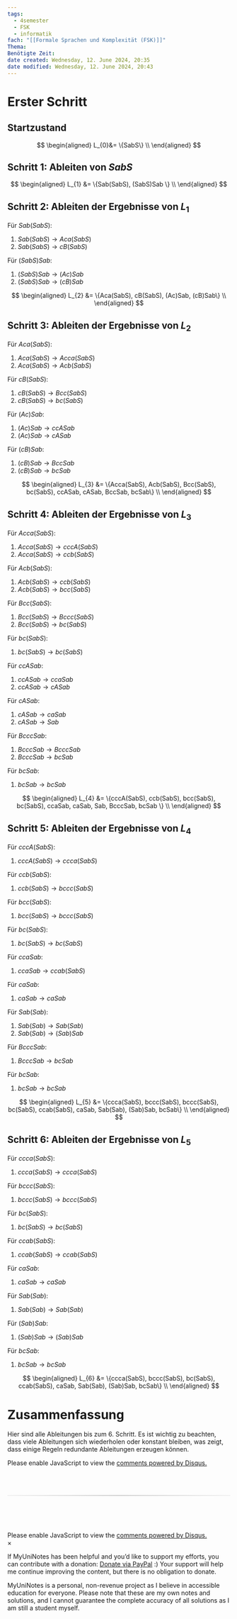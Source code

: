 ```yaml
---
tags:
  - 4semester
  - FSK
  - informatik
fach: "[[Formale Sprachen und Komplexität (FSK)]]"
Thema:
Benötigte Zeit:
date created: Wednesday, 12. June 2024, 20:35
date modified: Wednesday, 12. June 2024, 20:43
---
```


# Erster Schritt

## Startzustand

$$
\begin{aligned}
L_{0}&= \{SabS\} \\
\end{aligned}
$$

## Schritt 1: Ableiten von $SabS$

$$
\begin{aligned}
L_{1} &= \{Sab(SabS), (SabS)Sab \} \\
\end{aligned}
$$

## Schritt 2: Ableiten der Ergebnisse von $L_1$

Für $Sab(SabS)$:

1. $Sab(SabS) \rightarrow Aca(SabS)$
2. $Sab(SabS) \rightarrow cB(SabS)$

Für $(SabS)Sab$:

1. $(SabS)Sab \rightarrow (Ac)Sab$
2. $(SabS)Sab \rightarrow (cB)Sab$

$$
\begin{aligned}
L_{2} &= \{Aca(SabS), cB(SabS), (Ac)Sab, (cB)Sab\} \\
\end{aligned}
$$

## Schritt 3: Ableiten der Ergebnisse von $L_2$

Für $Aca(SabS)$:

1. $Aca(SabS) \rightarrow Acca(SabS)$
2. $Aca(SabS) \rightarrow Acb(SabS)$

Für $cB(SabS)$:

1. $cB(SabS) \rightarrow Bcc(SabS)$
2. $cB(SabS) \rightarrow bc(SabS)$

Für $(Ac)Sab$:

1. $(Ac)Sab \rightarrow ccASab$
2. $(Ac)Sab \rightarrow cASab$

Für $(cB)Sab$:

1. $(cB)Sab \rightarrow BccSab$
2. $(cB)Sab \rightarrow bcSab$

$$
\begin{aligned}
L_{3} &= \{Acca(SabS), Acb(SabS), Bcc(SabS), bc(SabS), ccASab, cASab, BccSab, bcSab\} \\
\end{aligned}
$$

## Schritt 4: Ableiten der Ergebnisse von $L_3$

Für $Acca(SabS)$:

1. $Acca(SabS) \rightarrow cccA(SabS)$
2. $Acca(SabS) \rightarrow ccb(SabS)$

Für $Acb(SabS)$:

1. $Acb(SabS) \rightarrow ccb(SabS)$
2. $Acb(SabS) \rightarrow bcc(SabS)$

Für $Bcc(SabS)$:

1. $Bcc(SabS) \rightarrow Bccc(SabS)$
2. $Bcc(SabS) \rightarrow bc(SabS)$

Für $bc(SabS)$:

1. $bc(SabS) \rightarrow bc(SabS)$

Für $ccASab$:

1. $ccASab \rightarrow ccaSab$
2. $ccASab \rightarrow cASab$

Für $cASab$:

1. $cASab \rightarrow caSab$
2. $cASab \rightarrow Sab$

Für $BcccSab$:

1. $BcccSab \rightarrow BcccSab$
2. $BcccSab \rightarrow bcSab$

Für $bcSab$:

1. $bcSab \rightarrow bcSab$

$$
\begin{aligned}
L_{4} &= \{cccA(SabS), ccb(SabS), bcc(SabS), bc(SabS), ccaSab, caSab, Sab, BcccSab, bcSab \} \\
\end{aligned}
$$

## Schritt 5: Ableiten der Ergebnisse von $L_4$

Für $cccA(SabS)$:

1. $cccA(SabS) \rightarrow ccca(SabS)$

Für $ccb(SabS)$:

1. $ccb(SabS) \rightarrow bccc(SabS)$

Für $bcc(SabS)$:

1. $bcc(SabS) \rightarrow bccc(SabS)$

Für $bc(SabS)$:

1. $bc(SabS) \rightarrow bc(SabS)$

Für $ccaSab$:

1. $ccaSab \rightarrow ccab(SabS)$

Für $caSab$:

1. $caSab \rightarrow caSab$

Für $Sab(Sab)$:

1. $Sab(Sab) \rightarrow Sab(Sab)$
2. $Sab(Sab) \rightarrow (Sab)Sab$

Für $BcccSab$:

1. $BcccSab \rightarrow bcSab$

Für $bcSab$:

1. $bcSab \rightarrow bcSab$

$$
\begin{aligned}
L_{5} &= \{ccca(SabS), bccc(SabS), bccc(SabS), bc(SabS), ccab(SabS), caSab, Sab(Sab), (Sab)Sab, bcSab\} \\
\end{aligned}
$$

## Schritt 6: Ableiten der Ergebnisse von $L_5$

Für $ccca(SabS)$:

1. $ccca(SabS) \rightarrow ccca(SabS)$

Für $bccc(SabS)$:

1. $bccc(SabS) \rightarrow bccc(SabS)$

Für $bc(SabS)$:

1. $bc(SabS) \rightarrow bc(SabS)$

Für $ccab(SabS)$:

1. $ccab(SabS) \rightarrow ccab(SabS)$

Für $caSab$:

1. $caSab \rightarrow caSab$

Für $Sab(Sab)$:

1. $Sab(Sab) \rightarrow Sab(Sab)$

Für $(Sab)Sab$:

1. $(Sab)Sab \rightarrow (Sab)Sab$

Für $bcSab$:

1. $bcSab \rightarrow bcSab$

$$
\begin{aligned}
L_{6} &= \{ccca(SabS), bccc(SabS), bc(SabS), ccab(SabS), caSab, Sab(Sab), (Sab)Sab, bcSab\} \\
\end{aligned}
$$

# Zusammenfassung

Hier sind alle Ableitungen bis zum 6. Schritt. Es ist wichtig zu beachten, dass viele Ableitungen sich wiederholen oder konstant bleiben, was zeigt, dass einige Regeln redundante Ableitungen erzeugen können.

<!-- DISQUS SCRIPT COMMENT START -->

<!-- DISQUS RECOMMENDATION START -->

<div id="disqus_recommendations"></div>

<script> 
(function() { // REQUIRED CONFIGURATION VARIABLE: EDIT THE SHORTNAME BELOW
var d = document, s = d.createElement('script'); // IMPORTANT: Replace EXAMPLE with your forum shortname!
s.src = 'https://myuninotes.disqus.com/recommendations.js'; s.setAttribute('data-timestamp', +new Date());
(d.head || d.body).appendChild(s);
})();
</script>
<noscript>
Please enable JavaScript to view the 
<a href="https://disqus.com/?ref_noscript" rel="nofollow">
comments powered by Disqus.
</a>
</noscript>

<!-- DISQUS RECOMMENDATION END -->

<hr style="border: none; height: 2px; background: linear-gradient(to right, #f0f0f0, #ccc, #f0f0f0); margin-top: 4rem; margin-bottom: 5rem;">
<div id="disqus_thread"></div>
<script>
    /**
    *  RECOMMENDED CONFIGURATION VARIABLES: EDIT AND UNCOMMENT THE SECTION BELOW TO INSERT DYNAMIC VALUES FROM YOUR PLATFORM OR CMS.
    *  LEARN WHY DEFINING THESE VARIABLES IS IMPORTANT: https://disqus.com/admin/universalcode/#configuration-variables    */
    /*
    var disqus_config = function () {
    this.page.url = PAGE_URL;  // Replace PAGE_URL with your page's canonical URL variable
    this.page.identifier = PAGE_IDENTIFIER; // Replace PAGE_IDENTIFIER with your page's unique identifier variable
    };
    */
    (function() { // DON'T EDIT BELOW THIS LINE
    var d = document, s = d.createElement('script');
    s.src = 'https://myuninotes.disqus.com/embed.js';
    s.setAttribute('data-timestamp', +new Date());
    (d.head || d.body).appendChild(s);
    })();
</script>
<noscript>Please enable JavaScript to view the <a href="https://disqus.com/?ref_noscript">comments powered by Disqus.</a></noscript>

<!-- DISQUS SCRIPT COMMENT END -->

<!-- Modal START -->
<div id="myModal" class="modal">
  <div class="modal-content">
    <span id="closeModal" class="close">&times;</span>
    <p class="modal-text">
      If MyUniNotes has been helpful and you’d like to support my efforts, <span class="modal-highlight"> you can contribute with a donation: <a class="modal-dono-link" href="https://paypal.me/myuninotes4u">Donate via PayPal</a> :) </span> Your support will help me continue improving the content, but there is no obligation to donate.
    </p>
    <p class="modal-text">
      <span class="modal-highlight">MyUniNotes is a personal, non-revenue project as I believe in accessible education for everyone.</span> Please note that these are my own notes and solutions, and I cannot guarantee the complete accuracy of all solutions as I am still a student myself.
  </div>
</div>

<script>
  // JavaScript to display the modal on page load
  document.addEventListener('DOMContentLoaded', function() {
    // Generate a random number between 1 and 1
    // Wanted it to load with a adjustable probability for every page load but did not work, as DOM is loaded only once. Therefore now loading it every time website is visited and DOM is loaded.
    const randomNumber = Math.floor(Math.random() * 1) + 1; 
    // console.log(randomNumber)
    if (randomNumber === 1) {
      setTimeout(function() {
        const modal = document.getElementById('myModal');
        if (modal) {
          modal.classList.add('show');
        }
      }, 1000); // Adjust the delay as needed

      const closeModal = document.getElementById('closeModal');
      if (closeModal) {
        closeModal.addEventListener('click', function() {
          const modal = document.getElementById('myModal');
          if (modal) {
            modal.classList.remove('show');
          }
        });
      }
    } else {
      // Ensure the modal is hidden if the random number is not 1
      const modal = document.getElementById('myModal');
      if (modal) {
        modal.style.display = 'none';
      }
    }
  });
</script>
<!-- Modal END -->
